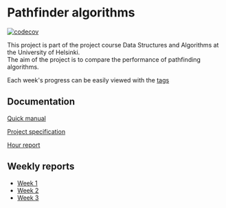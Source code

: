 # Pathfinder algorithms

[![codecov](https://codecov.io/gh/yusifsalam/pathfinder_tira/branch/main/graph/badge.svg?token=7WFH83VS5H)](https://codecov.io/gh/yusifsalam/pathfinder_tira)

This project is part of the project course Data Structures and Algorithms at the University of Helsinki.  
The aim of the project is to compare the performance of pathfinding algorithms.

Each week's progress can be easily viewed with the [tags](https://github.com/yusifsalam/pathfinder_tira/tags)

## Documentation

[Quick manual](https://github.com/yusifsalam/pathfinder_tira/blob/main/Documentation/Usage.md)

[Project specification](https://github.com/yusifsalam/pathfinder_tira/blob/main/Documentation/Specification.md)

[Hour report](https://github.com/yusifsalam/pathfinder_tira/blob/main/Documentation/Hour_report.md)

## Weekly reports

- [Week 1](https://github.com/yusifsalam/pathfinder_tira/blob/main/Documentation/Weekly%20reports/Week1.md)
- [Week 2](https://github.com/yusifsalam/pathfinder_tira/blob/main/Documentation/Weekly%20reports/Week2.md)
- [Week 3](https://github.com/yusifsalam/pathfinder_tira/blob/main/Documentation/Weekly%20reports/Week3.md)
    <!-- - [Week 4](https://github.com/yusifsalam/pathfinder_tira/blob/main/Documentation/Weekly%20reports/Week4.md) -->
    <!-- - [Week 5](https://github.com/yusifsalam/pathfinder_tira/blob/main/Documentation/Weekly%20reports/Week5.md) -->
    <!-- - [Week 6](https://github.com/yusifsalam/pathfinder_tira/blob/main/Documentation/Weekly%20reports/Week6.md) -->
    <!-- - [Week 7](https://github.com/yusifsalam/pathfinder_tira/blob/main/Documentation/Weekly%20reports/Week7.md) -->
